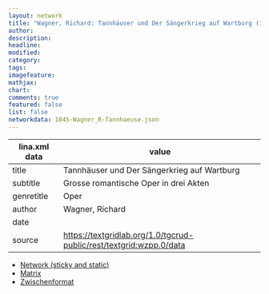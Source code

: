 ```yaml
---
layout: network
title: "Wagner, Richard: Tannhäuser und Der Sängerkrieg auf Wartburg (1845)"
author:
description:
headline:
modified:
category:
tags:
imagefeature: 
mathjax: 
chart: 
comments: true
featured: false
list: false
networkdata: 1845-Wagner_R-Tannhaeuse.json
---
```

lina.xml data  | value
------------- | -------------
title|Tannhäuser und Der Sängerkrieg auf Wartburg
subtitle|Grosse romantische Oper in drei Akten
genretitle|Oper
author|Wagner, Richard
date|
source|https://textgridlab.org/1.0/tgcrud-public/rest/textgrid:wzpp.0/data


* [Network (sticky and static)](/network415)
* [Matrix](/matrix415)
* [Zwischenformat](/lina415 )
